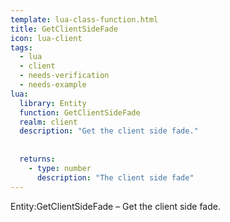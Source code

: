 ```yaml
---
template: lua-class-function.html
title: GetClientSideFade
icon: lua-client
tags:
  - lua
  - client
  - needs-verification
  - needs-example
lua:
  library: Entity
  function: GetClientSideFade
  realm: client
  description: "Get the client side fade."
  
  
  returns:
    - type: number
      description: "The client side fade"
---
```


<div class="lua__search__keywords">
Entity:GetClientSideFade &#x2013; Get the client side fade.
</div>
